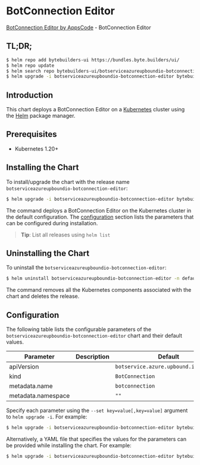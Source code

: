 # BotConnection Editor

[BotConnection Editor by AppsCode](https://byte.builders) - BotConnection Editor

## TL;DR;

```bash
$ helm repo add bytebuilders-ui https://bundles.byte.builders/ui/
$ helm repo update
$ helm search repo bytebuilders-ui/botserviceazureupboundio-botconnection-editor --version=v0.4.18
$ helm upgrade -i botserviceazureupboundio-botconnection-editor bytebuilders-ui/botserviceazureupboundio-botconnection-editor -n default --create-namespace --version=v0.4.18
```

## Introduction

This chart deploys a BotConnection Editor on a [Kubernetes](http://kubernetes.io) cluster using the [Helm](https://helm.sh) package manager.

## Prerequisites

- Kubernetes 1.20+

## Installing the Chart

To install/upgrade the chart with the release name `botserviceazureupboundio-botconnection-editor`:

```bash
$ helm upgrade -i botserviceazureupboundio-botconnection-editor bytebuilders-ui/botserviceazureupboundio-botconnection-editor -n default --create-namespace --version=v0.4.18
```

The command deploys a BotConnection Editor on the Kubernetes cluster in the default configuration. The [configuration](#configuration) section lists the parameters that can be configured during installation.

> **Tip**: List all releases using `helm list`

## Uninstalling the Chart

To uninstall the `botserviceazureupboundio-botconnection-editor`:

```bash
$ helm uninstall botserviceazureupboundio-botconnection-editor -n default
```

The command removes all the Kubernetes components associated with the chart and deletes the release.

## Configuration

The following table lists the configurable parameters of the `botserviceazureupboundio-botconnection-editor` chart and their default values.

|     Parameter      | Description |                     Default                      |
|--------------------|-------------|--------------------------------------------------|
| apiVersion         |             | <code>botservice.azure.upbound.io/v1beta1</code> |
| kind               |             | <code>BotConnection</code>                       |
| metadata.name      |             | <code>botconnection</code>                       |
| metadata.namespace |             | <code>""</code>                                  |


Specify each parameter using the `--set key=value[,key=value]` argument to `helm upgrade -i`. For example:

```bash
$ helm upgrade -i botserviceazureupboundio-botconnection-editor bytebuilders-ui/botserviceazureupboundio-botconnection-editor -n default --create-namespace --version=v0.4.18 --set apiVersion=botservice.azure.upbound.io/v1beta1
```

Alternatively, a YAML file that specifies the values for the parameters can be provided while
installing the chart. For example:

```bash
$ helm upgrade -i botserviceazureupboundio-botconnection-editor bytebuilders-ui/botserviceazureupboundio-botconnection-editor -n default --create-namespace --version=v0.4.18 --values values.yaml
```
